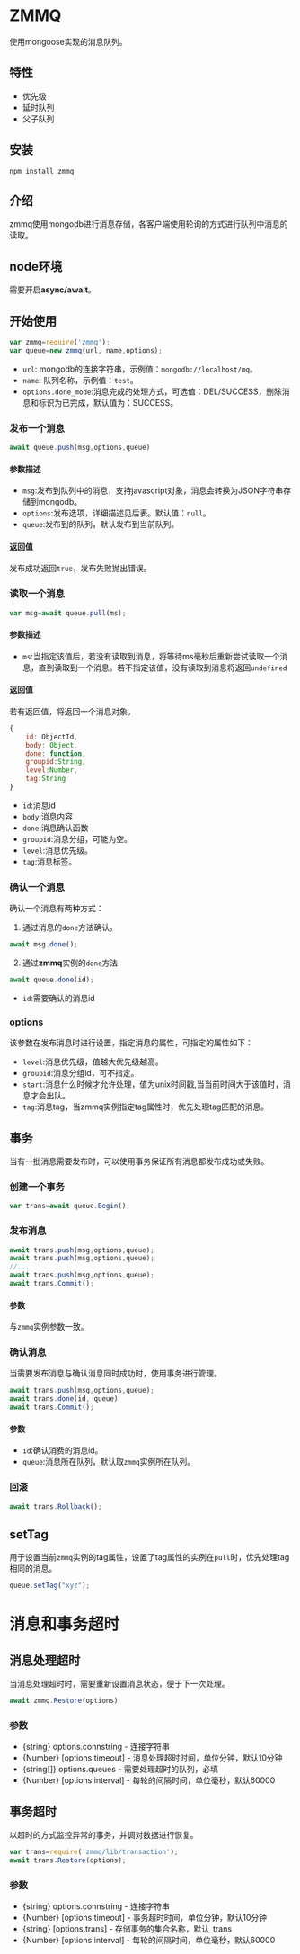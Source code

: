 # ZMMQ

使用mongoose实现的消息队列。

## 特性

* 优先级
* 延时队列
* 父子队列

## 安装

```shell
npm install zmmq
```

## 介绍

zmmq使用mongodb进行消息存储，各客户端使用轮询的方式进行队列中消息的读取。

## node环境

需要开启**async/await**。

## 开始使用

```javascript
var zmmq=require('zmmq');
var queue=new zmmq(url, name,options);
```
* ```url```: mongodb的连接字符串，示例值：```mongodb://localhost/mq```。
* ```name```: 队列名称，示例值：```test```。
* ```options.done_mode```:消息完成的处理方式，可选值：DEL/SUCCESS，删除消息和标识为已完成，默认值为：SUCCESS。

### 发布一个消息

```javascript
await queue.push(msg,options,queue)
```

#### 参数描述

* ```msg```:发布到队列中的消息，支持javascript对象，消息会转换为JSON字符串存储到mongodb。
* ```options```:发布选项，详细描述见后表。默认值：```null```。
* ```queue```:发布到的队列，默认发布到当前队列。

#### 返回值

发布成功返回```true```，发布失败抛出错误。

### 读取一个消息

```javascript
var msg=await queue.pull(ms);
```

#### 参数描述

* ```ms```:当指定该值后，若没有读取到消息，将等待ms毫秒后重新尝试读取一个消息，直到读取到一个消息。若不指定该值，没有读取到消息将返回```undefined```

#### 返回值

若有返回值，将返回一个消息对象。

```javascript
{
    id: ObjectId,
    body: Object,
    done: function,
    groupid:String,
    level:Number,
    tag:String
}
```

* ```id```:消息id
* ```body```:消息内容
* ```done```:消息确认函数
* ```groupid```:消息分组，可能为空。
* ```level```:消息优先级。
* ```tag```:消息标签。

### 确认一个消息

确认一个消息有两种方式：

1. 通过消息的```done```方法确认。

```javascript
await msg.done();
```

2. 通过**zmmq**实例的```done```方法

```javascript
await queue.done(id);
```

* ```id```:需要确认的消息id

### options

该参数在发布消息时进行设置，指定消息的属性，可指定的属性如下：

* ```level```:消息优先级，值越大优先级越高。
* ```groupid```:消息分组id，可不指定。
* ```start```:消息什么时候才允许处理，值为unix时间戳,当当前时间大于该值时，消息才会出队。
* ```tag```:消息tag，当zmmq实例指定tag属性时，优先处理tag匹配的消息。

## 事务

当有一批消息需要发布时，可以使用事务保证所有消息都发布成功或失败。

### 创建一个事务

```javascript
var trans=await queue.Begin();
```

### 发布消息

```javascript
await trans.push(msg,options,queue);
await trans.push(msg,options,queue);
//...
await trans.push(msg,options,queue);
await trans.Commit();
```

#### 参数

与```zmmq```实例参数一致。

### 确认消息

当需要发布消息与确认消息同时成功时，使用事务进行管理。

```javascript
await trans.push(msg,options,queue);
await trans.done(id, queue)
await trans.Commit();
```

#### 参数

* ```id```:确认消费的消息id。
* ```queue```:消息所在队列，默认取```zmmq```实例所在队列。

### 回滚

```javascript
await trans.Rollback();
```

## setTag

用于设置当前```zmmq```实例的tag属性，设置了tag属性的实例在```pull```时，优先处理tag相同的消息。

```javascript
queue.setTag("xyz");

```

# 消息和事务超时

## 消息处理超时

当消息处理超时时，需要重新设置消息状态，便于下一次处理。

```javascript
await zmmq.Restore(options)
```

### 参数

 * {string} options.connstring - 连接字符串
 * {Number} [options.timeout] - 消息处理超时时间，单位分钟，默认10分钟
 * {string[]} options.queues - 需要处理超时的队列，必填
 * {Number} [options.interval] - 每轮的间隔时间，单位毫秒，默认60000

## 事务超时

以超时的方式监控异常的事务，并调对数据进行恢复。

```javascript
var trans=require('zmmq/lib/transaction');
await trans.Restore(options);
```

### 参数

 * {string} options.connstring - 连接字符串
 * {Number} [options.timeout] - 事务超时时间，单位分钟，默认10分钟
 * {string} [options.trans] - 存储事务的集合名称，默认_trans
 * {Number} [options.interval] - 每轮的间隔时间，单位毫秒，默认60000